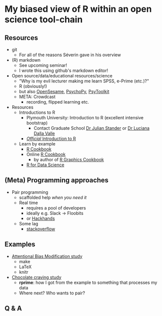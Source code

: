 # My biased view of R within an open science tool-chain

## Resources

* git
  * For all of the reasons Séverin gave in his overview
* (R) markdown
  * See upcoming seminar!
  * I wrote this using github's markdown editor!
* Open source/data/educational resources/science
  * "Why is my evil lecturer making me learn SPSS, e-Prime (etc.)?"
  * R (obviously!)
  * but also [OpenSesame](http://osdoc.cogsci.nl/), [PsychoPy](http://www.psychopy.org/), [PsyToolkit](http://www.psytoolkit.org/)
  * META: Crowdcast
    * recording, flipped learning etc.
* Resources
  * Introductions to R
    * Plymouth University: Introduction to R (excellent intensive bootstrap)
      * Contact Graduate School [Dr Julian Stander](https://www.plymouth.ac.uk/staff/julian-stander) or [Dr Luciana Dalla Valle](https://www.plymouth.ac.uk/staff/luciana-dalla-valle)
    * [*Official* Introduction to R](https://cran.r-project.org/doc/manuals/r-release/R-intro.html)
  * Learn by example
    * [R Cookbook](https://books.google.co.uk/books?id=KIHuSXyhawEC)
    * Online [R Cookbook](http://www.cookbook-r.com/)
      * by author of [R Graphics Cookbook](https://books.google.co.uk/books?id=_iVFgKTRYrQC)
    * [R for Data Science](http://shop.oreilly.com/product/0636920034407.do)

## (Meta) Programming approaches

* Pair programming
  * scaffolded help _when you need it_
  * Real time
    * requires a pool of developers
    * ideally e.g. Slack -> Floobits
    * or [Hackhands](https://hackhands.com/)
  * Some lag
    * [stackoverflow](http://stackoverflow.com/)

## Examples

* [Attentional Bias Modification study](https://github.com/earcanal/dotprobe)
  * make
  * LaTeX
  * knitr
* [Chocolate craving study](https://github.com/earcanal/chocolate_craving)
  * **rprime**: how I got from the example to something that processes my data
  * Where next?  Who wants to pair?

## Q & A
